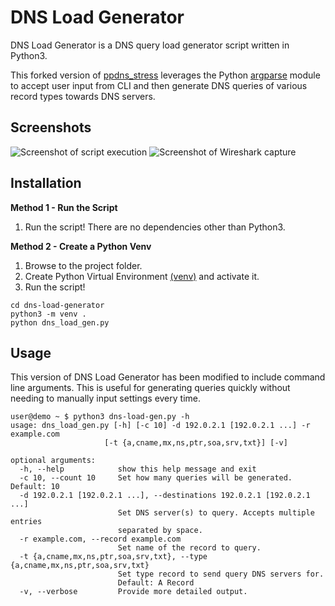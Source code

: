 # DNS Load Generator

DNS Load Generator is a DNS query load generator script written in Python3.

This forked version of [ppdns_stress](https://github.com/VigneshSP94/ppdns_stress) leverages the Python [argparse](https://docs.python.org/3/library/argparse.html) module to accept user input from CLI and then generate DNS queries of various record types towards DNS servers.

## Screenshots

![Screenshot of script execution](docs/media/script_execution.png "Script execution")
![Screenshot of Wireshark capture](docs/media/packet_capture.png "Wireshark packet capture")

## Installation

**Method 1 - Run the Script**
1. Run the script! There are no dependencies other than Python3.

**Method 2 - Create a Python Venv**
1. Browse to the project folder.
2. Create Python Virtual Environment [(venv)](https://docs.python.org/3/library/venv.html) and activate it.
3. Run the script!

```
cd dns-load-generator
python3 -m venv .
python dns_load_gen.py
```

## Usage

This version of DNS Load Generator has been modified to include command line arguments. This is useful for generating queries quickly without needing to manually input settings every time.

```
user@demo ~ $ python3 dns-load-gen.py -h
usage: dns_load_gen.py [-h] [-c 10] -d 192.0.2.1 [192.0.2.1 ...] -r example.com
                     [-t {a,cname,mx,ns,ptr,soa,srv,txt}] [-v]

optional arguments:
  -h, --help            show this help message and exit
  -c 10, --count 10     Set how many queries will be generated. Default: 10
  -d 192.0.2.1 [192.0.2.1 ...], --destinations 192.0.2.1 [192.0.2.1 ...]
                        Set DNS server(s) to query. Accepts multiple entries
                        separated by space.
  -r example.com, --record example.com
                        Set name of the record to query.
  -t {a,cname,mx,ns,ptr,soa,srv,txt}, --type {a,cname,mx,ns,ptr,soa,srv,txt}
                        Set type record to send query DNS servers for.
                        Default: A Record
  -v, --verbose         Provide more detailed output.
```

